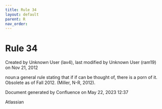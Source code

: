 ```yaml
---
title: Rule 34
layout: default
parent: R
nav_order:
---
```


# Rule 34

Created by  Unknown User (lav4), last modified by  Unknown User (ram19) on Nov 21, 2012

noun:a general rule stating that if if can be thought of, there is a porn of it. Obsolete as of Fall 2012. (Miller, N-R, 2012).

Document generated by Confluence on May 22, 2023 12:37

Atlassian
